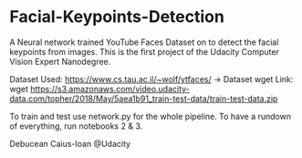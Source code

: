 # Facial-Keypoints-Detection
A Neural network trained YouTube Faces Dataset on  to detect the facial keypoints from images. This is the first project of the Udacity Computer Vision Expert Nanodegree.

Dataset Used: https://www.cs.tau.ac.il/~wolf/ytfaces/
-> Dataset wget Link: wget https://s3.amazonaws.com/video.udacity-data.com/topher/2018/May/5aea1b91_train-test-data/train-test-data.zip

To train and test use network.py for the whole pipeline.
To have a rundown of everything, run notebooks 2 & 3.

Debucean Caius-Ioan
@Udacity
